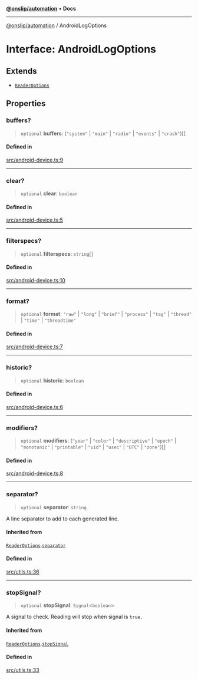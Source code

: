 [**@onslip/automation**](../README.md) • **Docs**

***

[@onslip/automation](../README.md) / AndroidLogOptions

# Interface: AndroidLogOptions

## Extends

- [`ReaderOptions`](ReaderOptions.md)

## Properties

### buffers?

> `optional` **buffers**: (`"system"` \| `"main"` \| `"radio"` \| `"events"` \| `"crash"`)[]

#### Defined in

[src/android-device.ts:9](https://github.com/Onslip/automation/blob/46ae3f7777169fc144f11183d062aad108b665a5/src/android-device.ts#L9)

***

### clear?

> `optional` **clear**: `boolean`

#### Defined in

[src/android-device.ts:5](https://github.com/Onslip/automation/blob/46ae3f7777169fc144f11183d062aad108b665a5/src/android-device.ts#L5)

***

### filterspecs?

> `optional` **filterspecs**: `string`[]

#### Defined in

[src/android-device.ts:10](https://github.com/Onslip/automation/blob/46ae3f7777169fc144f11183d062aad108b665a5/src/android-device.ts#L10)

***

### format?

> `optional` **format**: `"raw"` \| `"long"` \| `"brief"` \| `"process"` \| `"tag"` \| `"thread"` \| `"time"` \| `"threadtime"`

#### Defined in

[src/android-device.ts:7](https://github.com/Onslip/automation/blob/46ae3f7777169fc144f11183d062aad108b665a5/src/android-device.ts#L7)

***

### historic?

> `optional` **historic**: `boolean`

#### Defined in

[src/android-device.ts:6](https://github.com/Onslip/automation/blob/46ae3f7777169fc144f11183d062aad108b665a5/src/android-device.ts#L6)

***

### modifiers?

> `optional` **modifiers**: (`"year"` \| `"color"` \| `"descriptive"` \| `"epoch"` \| `"monotonic"` \| `"printable"` \| `"uid"` \| `"usec"` \| `"UTC"` \| `"zone"`)[]

#### Defined in

[src/android-device.ts:8](https://github.com/Onslip/automation/blob/46ae3f7777169fc144f11183d062aad108b665a5/src/android-device.ts#L8)

***

### separator?

> `optional` **separator**: `string`

A line separator to add to each generated line.

#### Inherited from

[`ReaderOptions`](ReaderOptions.md).[`separator`](ReaderOptions.md#separator)

#### Defined in

[src/utils.ts:36](https://github.com/Onslip/automation/blob/46ae3f7777169fc144f11183d062aad108b665a5/src/utils.ts#L36)

***

### stopSignal?

> `optional` **stopSignal**: `Signal`\<`boolean`\>

A signal to check. Reading will stop when signal is `true.`

#### Inherited from

[`ReaderOptions`](ReaderOptions.md).[`stopSignal`](ReaderOptions.md#stopsignal)

#### Defined in

[src/utils.ts:33](https://github.com/Onslip/automation/blob/46ae3f7777169fc144f11183d062aad108b665a5/src/utils.ts#L33)
